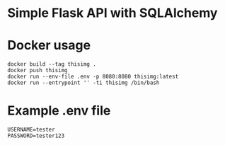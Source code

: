 # Simple Flask API with SQLAlchemy

# Docker usage

```
docker build --tag thisimg .
docker push thisimg
docker run --env-file .env -p 8080:8080 thisimg:latest
docker run --entrypoint '' -ti thisimg /bin/bash
```

# Example .env file

```
USERNAME=tester
PASSWORD=tester123
```